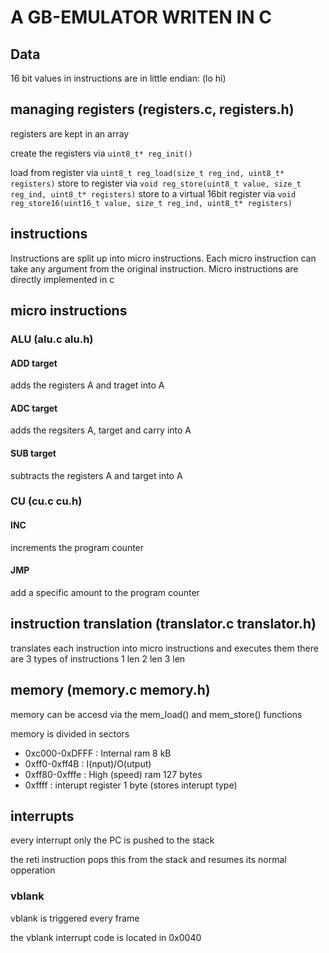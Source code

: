 # A GB-EMULATOR WRITEN IN C

## Data
16 bit values in instructions are in little endian: (lo hi)

## managing registers (registers.c, registers.h)
registers are kept in an array

create the registers via `uint8_t* reg_init()`

load from register via `uint8_t reg_load(size_t reg_ind, uint8_t* registers)`
store to register via `void reg_store(uint8_t value, size_t reg_ind, uint8_t* registers)`
store to a virtual 16bit register via `void reg_store16(uint16_t value, size_t reg_ind, uint8_t* registers)`

## instructions

Instructions are split up into micro instructions.
Each micro instruction can take any argument from the original instruction.
Micro instructions are directly implemented in c


## micro instructions 

### ALU (alu.c alu.h)
#### ADD target
adds the registers A and traget into A
#### ADC target
adds the regsiters A, target and carry into A
#### SUB target
subtracts the registers A and target into A

### CU (cu.c cu.h)
#### INC
increments the program counter
#### JMP
add a specific amount to the program counter


## instruction translation (translator.c translator.h)
translates each instruction into micro instructions and executes them
there are 3 types of instructions
1 len
2 len
3 len




## memory (memory.c memory.h)
memory can be accesd via the mem_load() and mem_store() functions


memory is divided in sectors

* 0xc000-0xDFFF : Internal ram 8 kB
* 0xff0-0xff4B : I(nput)/O(utput)  
* 0xff80-0xfffe : High (speed) ram 127 bytes
* 0xffff : interupt register 1 byte (stores interupt type)

## interrupts

every interrupt only the PC is pushed to the stack

the reti instruction pops this from the stack and resumes its normal opperation

### vblank
vblank is triggered every frame

the vblank interrupt code is located in 0x0040
